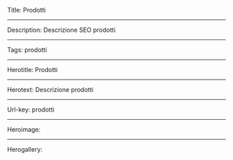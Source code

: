 Title: Prodotti

----

Description: Descrizione SEO prodotti

----

Tags: prodotti

----

Herotitle: Prodotti

----

Herotext: Descrizione prodotti

----

Url-key: prodotti

----

Heroimage: 

----

Herogallery: 